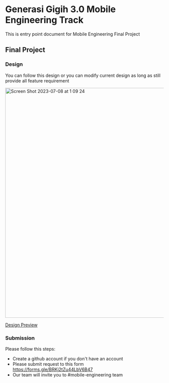 # Generasi Gigih 3.0 Mobile Engineering Track
This is entry point document for Mobile Engineering Final Project

## Final Project
### Design
You can follow this design or you can modify current design as long as still provide all feature requirement

<img width="728" alt="Screen Shot 2023-07-08 at 1 09 24" src="https://github.com/GG-3-0-Mobile-Engineering/mobile-engineering/assets/22597869/04e8bf30-d912-488e-8a7c-268e818eee76">

[Design Preview](https://www.figma.com/proto/T6UX6nx2BDpr67g5rGsY6F/Final-Project-YABB?type=design&node-id=12-5141&t=qjpie75sqlYxJupZ-1&scaling=min-zoom&page-id=3%3A3&starting-point-node-id=12%3A5141&mode=design)

### Submission
Please follow this steps:
- Create a github account if you don't have an account
- Please submit request to this form  https://forms.gle/BRKj2tZu44LbV6B47
- Our team will invite you to #mobile-engineering team
